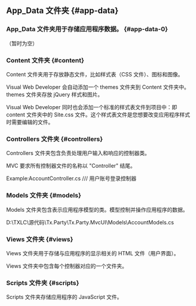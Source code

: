 ## App_Data 文件夹 {#app-data}

### App_Data 文件夹用于存储应用程序数据。 {#app-data-0}

（暂时为空）

### Content 文件夹 {#content}

Content 文件夹用于存放静态文件，比如样式表（CSS 文件）、图标和图像。

Visual Web Developer 会自动添加一个 themes 文件夹到 Content 文件夹中。themes 文件夹存放 jQuery 样式和图片。

Visual Web Developer 同时也会添加一个标准的样式表文件到项目中：即 content 文件夹中的 Site.css 文件。这个样式表文件是您想要改变应用程序样式时需要编辑的文件。

### Controllers 文件夹 {#controllers}

Controllers 文件夹包含负责处理用户输入和响应的控制器类。

MVC 要求所有控制器文件的名称以 &quot;Controller&quot; 结尾。

Example:AccountController.cs /// 用户账号登录控制器

### Models 文件夹 {#models}

Models 文件夹包含表示应用程序模型的类。模型控制并操作应用程序的数据。

D:\TXLC\源代码\Tx.Party\Tx.Party.MvcUI\Models\AccountModels.cs

### Views 文件夹 {#views}

Views 文件夹用于存储与应用程序的显示相关的 HTML 文件（用户界面）。

Views 文件夹中包含每个控制器对应的一个文件夹。

### Scripts 文件夹 {#scripts}

Scripts 文件夹存储应用程序的 JavaScript 文件。